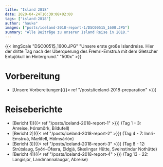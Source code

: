 ```yaml
---
title: "Island 2018"
date: 2020-04-24T16:39:08+02:00
tags: ["island-2018"]
author: "hauke"
images: ["posts/iceland-2018-report-1/DSC00515_1600.JPG"]
summary: "Alle Beiträge zu unserer Island Reise in 2018."
---
```


{{< imgScale "DSC00515_1600.JPG" "Unsere erste große Islandreise. Hier der dritte Tag nach der Überquerung des Fremri-Emstruá mit dem Gletscher Entujökull im Hintergrund." "500x" >}}

# Vorbereitung

* [Unsere Vorbereitungen]({{< ref "/posts/iceland-2018-preparation" >}})

# Reiseberichte

* [Bericht 1]({{< ref "/posts/iceland-2018-report-1" >}}) (Tag 1 - 3: Anreise, Þórsmörk, Bíldufell)
* [Bericht 2]({{< ref "/posts/iceland-2018-report-2" >}}) (Tag 4 - 7: Innri-Emstruá, Mælifell, Hólmsárlón)
* [Bericht 3]({{< ref "/posts/iceland-2018-report-3" >}}) (Tag 8 - 12: Strútslaug, Syðri–Ófæra, Eldgjá, Skælingar Hütte, Sveinstindur Nothütte)
* [Bericht 4]({{< ref "/posts/iceland-2018-report-4" >}}) (Tag 13 - 22: Langisjór, Landmannalaugar, Abreise)
